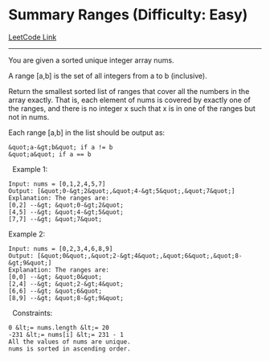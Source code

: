# Summary Ranges (Difficulty: Easy)

[LeetCode Link](https://leetcode.com/problems/summary-ranges/)

---

You are given a sorted unique integer array nums.

A range [a,b] is the set of all integers from a to b (inclusive).

Return the smallest sorted list of ranges that cover all the numbers in the array exactly. That is, each element of nums is covered by exactly one of the ranges, and there is no integer x such that x is in one of the ranges but not in nums.

Each range [a,b] in the list should be output as:


	&quot;a-&gt;b&quot; if a != b
	&quot;a&quot; if a == b


&nbsp;
Example 1:

```
Input: nums = [0,1,2,4,5,7]
Output: [&quot;0-&gt;2&quot;,&quot;4-&gt;5&quot;,&quot;7&quot;]
Explanation: The ranges are:
[0,2] --&gt; &quot;0-&gt;2&quot;
[4,5] --&gt; &quot;4-&gt;5&quot;
[7,7] --&gt; &quot;7&quot;
```

Example 2:

```
Input: nums = [0,2,3,4,6,8,9]
Output: [&quot;0&quot;,&quot;2-&gt;4&quot;,&quot;6&quot;,&quot;8-&gt;9&quot;]
Explanation: The ranges are:
[0,0] --&gt; &quot;0&quot;
[2,4] --&gt; &quot;2-&gt;4&quot;
[6,6] --&gt; &quot;6&quot;
[8,9] --&gt; &quot;8-&gt;9&quot;
```

&nbsp;
Constraints:


	0 &lt;= nums.length &lt;= 20
	-231 &lt;= nums[i] &lt;= 231 - 1
	All the values of nums are unique.
	nums is sorted in ascending order.


